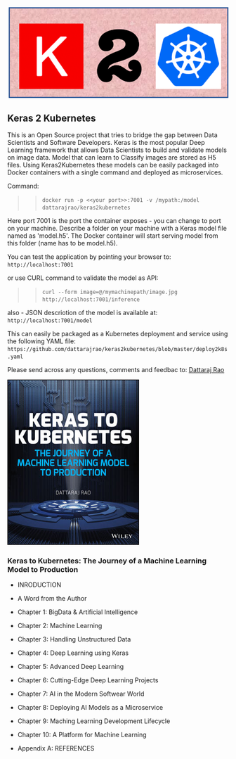 ![Keras 2 Kubernetes](logo.png)
## Keras 2 Kubernetes

This is an Open Source project that tries to bridge the gap between Data Scientists and Software Developers. Keras is the most popular Deep Learning framework that allows Data Scientists to build and validate models on image data. Model that can learn to Classify images are stored as H5 files. Using Keras2Kubernetes these models can be easily packaged into Docker containers with a single command and deployed as microservices.

Command:
>> `docker run -p <<your port>>:7001 -v /mypath:/model dattarajrao/keras2kubernetes`

Here port 7001 is the port the container exposes - you can change to port on your machine. Describe a folder on your machine with a Keras model file named as 'model.h5'. The Docker container will start serving model from this folder (name has to be model.h5).

You can test the application by pointing your browser to:
`http://localhost:7001`

or use CURL command to validate the model as API:
>> `curl --form image=@/mymachinepath/image.jpg http://localhost:7001/inference`

also - JSON descriotion of the model is available at:
`http://localhost:7001/model`

This can easily be packaged as a Kubernetes deployment and service using the following YAML file:
`https://github.com/dattarajrao/keras2kubernetes/blob/master/deploy2k8s.yaml`

Please send across any questions, comments and feedbac to:
[Dattaraj Rao](mailto:dattarajrao@yahoo.com)

![Keras 2 Kubernetes](book_image.jpg)
### Keras to Kubernetes: The Journey of a Machine Learning Model to Production

* INRODUCTION

* A Word from the Author

* Chapter 1: BigData & Artificial Intelligence

* Chapter 2: Machine Learning

* Chapter 3: Handling Unstructured Data

* Chapter 4: Deep Learning using Keras

* Chapter 5: Advanced Deep Learning

* Chapter 6: Cutting-Edge Deep Learning Projects

* Chapter 7: AI in the Modern Softwear World

* Chapter 8: Deploying AI Models as a Microservice

* Chapter 9: Maching Learning Development Lifecycle

* Chapter 10: A Platform for Machine Learning

* Appendix A: REFERENCES
